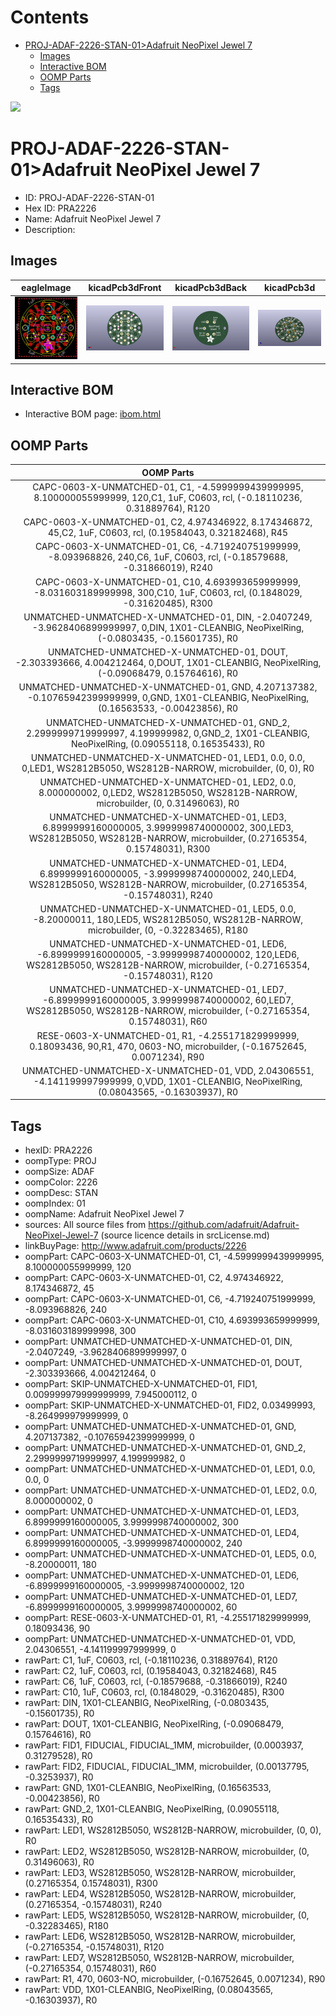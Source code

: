 



Contents
========

* [PROJ-ADAF-2226-STAN-01>Adafruit NeoPixel Jewel 7](#proj-adaf-2226-stan-01adafruit-neopixel-jewel-7)
	* [Images](#images)
	* [Interactive BOM](#interactive-bom)
	* [OOMP Parts](#oomp-parts)
	* [Tags](#tags)
  
![][im]
# PROJ-ADAF-2226-STAN-01>Adafruit NeoPixel Jewel 7

- ID: PROJ-ADAF-2226-STAN-01
- Hex ID: PRA2226
- Name: Adafruit NeoPixel Jewel 7
- Description: 

## Images
  
  

|eagleImage|kicadPcb3dFront|kicadPcb3dBack|kicadPcb3d|
| :---: | :---: | :---: | :---: |
|[![eagleImage](eagleImage_140.png)](eagleImage_600.png)|[![kicadPcb3dFront](kicadPcb3dFront_140.png)](kicadPcb3dFront_600.png)|[![kicadPcb3dBack](kicadPcb3dBack_140.png)](kicadPcb3dBack_600.png)|[![kicadPcb3d](kicadPcb3d_140.png)](kicadPcb3d_600.png)|

## Interactive BOM

- Interactive BOM page: [ibom.html](kicad/bom/ibom.html)

## OOMP Parts
  

|OOMP Parts|
| :---: |
|CAPC-0603-X-UNMATCHED-01, C1, -4.5999999439999995, 8.100000055999999, 120,C1, 1uF, C0603, rcl, (-0.18110236, 0.31889764), R120|
|CAPC-0603-X-UNMATCHED-01, C2, 4.974346922, 8.174346872, 45,C2, 1uF, C0603, rcl, (0.19584043, 0.32182468), R45|
|CAPC-0603-X-UNMATCHED-01, C6, -4.719240751999999, -8.093968826, 240,C6, 1uF, C0603, rcl, (-0.18579688, -0.31866019), R240|
|CAPC-0603-X-UNMATCHED-01, C10, 4.693993659999999, -8.031603189999998, 300,C10, 1uF, C0603, rcl, (0.1848029, -0.31620485), R300|
|UNMATCHED-UNMATCHED-X-UNMATCHED-01, DIN, -2.0407249, -3.9628406899999997, 0,DIN, 1X01-CLEANBIG, NeoPixelRing, (-0.0803435, -0.15601735), R0|
|UNMATCHED-UNMATCHED-X-UNMATCHED-01, DOUT, -2.303393666, 4.004212464, 0,DOUT, 1X01-CLEANBIG, NeoPixelRing, (-0.09068479, 0.15764616), R0|
|UNMATCHED-UNMATCHED-X-UNMATCHED-01, GND, 4.207137382, -0.10765942399999999, 0,GND, 1X01-CLEANBIG, NeoPixelRing, (0.16563533, -0.00423856), R0|
|UNMATCHED-UNMATCHED-X-UNMATCHED-01, GND_2, 2.2999999719999997, 4.199999982, 0,GND_2, 1X01-CLEANBIG, NeoPixelRing, (0.09055118, 0.16535433), R0|
|UNMATCHED-UNMATCHED-X-UNMATCHED-01, LED1, 0.0, 0.0, 0,LED1, WS2812B5050, WS2812B-NARROW, microbuilder, (0, 0), R0|
|UNMATCHED-UNMATCHED-X-UNMATCHED-01, LED2, 0.0, 8.000000002, 0,LED2, WS2812B5050, WS2812B-NARROW, microbuilder, (0, 0.31496063), R0|
|UNMATCHED-UNMATCHED-X-UNMATCHED-01, LED3, 6.8999999160000005, 3.9999998740000002, 300,LED3, WS2812B5050, WS2812B-NARROW, microbuilder, (0.27165354, 0.15748031), R300|
|UNMATCHED-UNMATCHED-X-UNMATCHED-01, LED4, 6.8999999160000005, -3.9999998740000002, 240,LED4, WS2812B5050, WS2812B-NARROW, microbuilder, (0.27165354, -0.15748031), R240|
|UNMATCHED-UNMATCHED-X-UNMATCHED-01, LED5, 0.0, -8.20000011, 180,LED5, WS2812B5050, WS2812B-NARROW, microbuilder, (0, -0.32283465), R180|
|UNMATCHED-UNMATCHED-X-UNMATCHED-01, LED6, -6.8999999160000005, -3.9999998740000002, 120,LED6, WS2812B5050, WS2812B-NARROW, microbuilder, (-0.27165354, -0.15748031), R120|
|UNMATCHED-UNMATCHED-X-UNMATCHED-01, LED7, -6.8999999160000005, 3.9999998740000002, 60,LED7, WS2812B5050, WS2812B-NARROW, microbuilder, (-0.27165354, 0.15748031), R60|
|RESE-0603-X-UNMATCHED-01, R1, -4.255171829999999, 0.18093436, 90,R1, 470, 0603-NO, microbuilder, (-0.16752645, 0.0071234), R90|
|UNMATCHED-UNMATCHED-X-UNMATCHED-01, VDD, 2.04306551, -4.141199997999999, 0,VDD, 1X01-CLEANBIG, NeoPixelRing, (0.08043565, -0.16303937), R0|

## Tags

- hexID: PRA2226
- oompType: PROJ
- oompSize: ADAF
- oompColor: 2226
- oompDesc: STAN
- oompIndex: 01
- oompName: Adafruit NeoPixel Jewel 7
- sources: All source files from https://github.com/adafruit/Adafruit-NeoPixel-Jewel-7 (source licence details in srcLicense.md)
- linkBuyPage: http://www.adafruit.com/products/2226
- oompPart: CAPC-0603-X-UNMATCHED-01, C1, -4.5999999439999995, 8.100000055999999, 120
- oompPart: CAPC-0603-X-UNMATCHED-01, C2, 4.974346922, 8.174346872, 45
- oompPart: CAPC-0603-X-UNMATCHED-01, C6, -4.719240751999999, -8.093968826, 240
- oompPart: CAPC-0603-X-UNMATCHED-01, C10, 4.693993659999999, -8.031603189999998, 300
- oompPart: UNMATCHED-UNMATCHED-X-UNMATCHED-01, DIN, -2.0407249, -3.9628406899999997, 0
- oompPart: UNMATCHED-UNMATCHED-X-UNMATCHED-01, DOUT, -2.303393666, 4.004212464, 0
- oompPart: SKIP-UNMATCHED-X-UNMATCHED-01, FID1, 0.009999979999999999, 7.945000112, 0
- oompPart: SKIP-UNMATCHED-X-UNMATCHED-01, FID2, 0.03499993, -8.264999979999999, 0
- oompPart: UNMATCHED-UNMATCHED-X-UNMATCHED-01, GND, 4.207137382, -0.10765942399999999, 0
- oompPart: UNMATCHED-UNMATCHED-X-UNMATCHED-01, GND_2, 2.2999999719999997, 4.199999982, 0
- oompPart: UNMATCHED-UNMATCHED-X-UNMATCHED-01, LED1, 0.0, 0.0, 0
- oompPart: UNMATCHED-UNMATCHED-X-UNMATCHED-01, LED2, 0.0, 8.000000002, 0
- oompPart: UNMATCHED-UNMATCHED-X-UNMATCHED-01, LED3, 6.8999999160000005, 3.9999998740000002, 300
- oompPart: UNMATCHED-UNMATCHED-X-UNMATCHED-01, LED4, 6.8999999160000005, -3.9999998740000002, 240
- oompPart: UNMATCHED-UNMATCHED-X-UNMATCHED-01, LED5, 0.0, -8.20000011, 180
- oompPart: UNMATCHED-UNMATCHED-X-UNMATCHED-01, LED6, -6.8999999160000005, -3.9999998740000002, 120
- oompPart: UNMATCHED-UNMATCHED-X-UNMATCHED-01, LED7, -6.8999999160000005, 3.9999998740000002, 60
- oompPart: RESE-0603-X-UNMATCHED-01, R1, -4.255171829999999, 0.18093436, 90
- oompPart: UNMATCHED-UNMATCHED-X-UNMATCHED-01, VDD, 2.04306551, -4.141199997999999, 0
- rawPart: C1, 1uF, C0603, rcl, (-0.18110236, 0.31889764), R120
- rawPart: C2, 1uF, C0603, rcl, (0.19584043, 0.32182468), R45
- rawPart: C6, 1uF, C0603, rcl, (-0.18579688, -0.31866019), R240
- rawPart: C10, 1uF, C0603, rcl, (0.1848029, -0.31620485), R300
- rawPart: DIN, 1X01-CLEANBIG, NeoPixelRing, (-0.0803435, -0.15601735), R0
- rawPart: DOUT, 1X01-CLEANBIG, NeoPixelRing, (-0.09068479, 0.15764616), R0
- rawPart: FID1, FIDUCIAL, FIDUCIAL_1MM, microbuilder, (0.0003937, 0.31279528), R0
- rawPart: FID2, FIDUCIAL, FIDUCIAL_1MM, microbuilder, (0.00137795, -0.3253937), R0
- rawPart: GND, 1X01-CLEANBIG, NeoPixelRing, (0.16563533, -0.00423856), R0
- rawPart: GND_2, 1X01-CLEANBIG, NeoPixelRing, (0.09055118, 0.16535433), R0
- rawPart: LED1, WS2812B5050, WS2812B-NARROW, microbuilder, (0, 0), R0
- rawPart: LED2, WS2812B5050, WS2812B-NARROW, microbuilder, (0, 0.31496063), R0
- rawPart: LED3, WS2812B5050, WS2812B-NARROW, microbuilder, (0.27165354, 0.15748031), R300
- rawPart: LED4, WS2812B5050, WS2812B-NARROW, microbuilder, (0.27165354, -0.15748031), R240
- rawPart: LED5, WS2812B5050, WS2812B-NARROW, microbuilder, (0, -0.32283465), R180
- rawPart: LED6, WS2812B5050, WS2812B-NARROW, microbuilder, (-0.27165354, -0.15748031), R120
- rawPart: LED7, WS2812B5050, WS2812B-NARROW, microbuilder, (-0.27165354, 0.15748031), R60
- rawPart: R1, 470, 0603-NO, microbuilder, (-0.16752645, 0.0071234), R90
- rawPart: VDD, 1X01-CLEANBIG, NeoPixelRing, (0.08043565, -0.16303937), R0



[im]: kicadPcb3d_450.png
